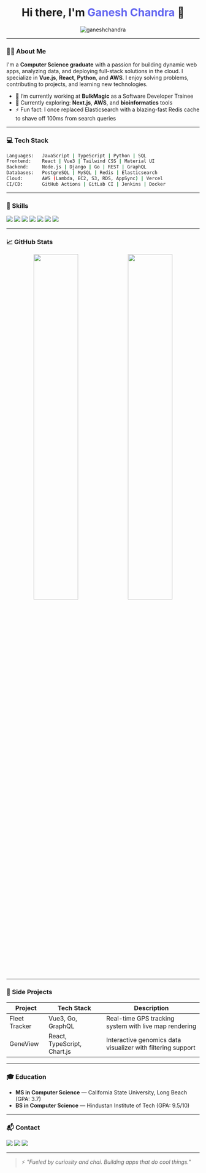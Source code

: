 <h1 align="center">Hi there, I'm <span style="color:#6366f1">Ganesh Chandra</span> 👋</h1>

<p align="center">
  <img src="https://komarev.com/ghpvc/?username=ganeshchandra1&style=plastic" alt="ganeshchandra" />
</p>

---

### 👨‍💻 About Me

I'm a **Computer Science graduate** with a passion for building dynamic web apps, analyzing data, and deploying full-stack solutions in the cloud. I specialize in **Vue.js**, **React**, **Python**, and **AWS**. I enjoy solving problems, contributing to projects, and learning new technologies.

- 🔭 I’m currently working at **BulkMagic** as a Software Developer Trainee
- 🌱 Currently exploring: **Next.js**, **AWS**, and **bioinformatics** tools
- ⚡ Fun fact: I once replaced Elasticsearch with a blazing-fast Redis cache to shave off 100ms from search queries

---

### 💻 Tech Stack

```bash
Languages:   JavaScript | TypeScript | Python | SQL
Frontend:    React | Vue3 | Tailwind CSS | Material UI
Backend:     Node.js | Django | Go | REST | GraphQL
Databases:   PostgreSQL | MySQL | Redis | Elasticsearch
Cloud:       AWS (Lambda, EC2, S3, RDS, AppSync) | Vercel
CI/CD:       GitHub Actions | GitLab CI | Jenkins | Docker
```

---

### 🧠 Skills

<p>
  <img src="https://img.shields.io/badge/-JavaScript-F7DF1E?style=for-the-badge&logo=javascript&logoColor=black" />
  <img src="https://img.shields.io/badge/-TypeScript-3178C6?style=for-the-badge&logo=typescript&logoColor=white" />
  <img src="https://img.shields.io/badge/-Python-3776AB?style=for-the-badge&logo=python&logoColor=white" />
  <img src="https://img.shields.io/badge/-React-61DAFB?style=for-the-badge&logo=react&logoColor=black" />
  <img src="https://img.shields.io/badge/-Vue-42B883?style=for-the-badge&logo=vue.js&logoColor=white" />
  <img src="https://img.shields.io/badge/-AWS-232F3E?style=for-the-badge&logo=amazon-aws&logoColor=white" />
  <img src="https://img.shields.io/badge/-PostgreSQL-336791?style=for-the-badge&logo=postgresql&logoColor=white" />
</p>

---

### 📈 GitHub Stats

<p align="center">
  <img width="48%" src="https://github-readme-stats.vercel.app/api?username=ganeshchandra1&show_icons=true&theme=radical" />
  <img width="48%" src="https://github-readme-stats.vercel.app/api/top-langs/?username=ganeshchandra1&layout=compact&theme=radical" />
</p>

---

### 🧪 Side Projects

| Project     | Tech Stack               | Description |
|-------------|--------------------------|-------------|
| Fleet Tracker | Vue3, Go, GraphQL        | Real-time GPS tracking system with live map rendering |
| GeneView     | React, TypeScript, Chart.js | Interactive genomics data visualizer with filtering support |

---

### 🎓 Education

- **MS in Computer Science** — California State University, Long Beach (GPA: 3.7)
- **BS in Computer Science** — Hindustan Institute of Tech (GPA: 9.5/10)

---

### 📬 Contact

<p>
  <a href="mailto:cganesh208@gmail.com"><img src="https://img.shields.io/badge/Gmail-D14836?style=for-the-badge&logo=gmail&logoColor=white"></a>
  <a href="https://linkedin.com/in/..." target="_blank"><img src="https://img.shields.io/badge/-LinkedIn-0077B5?style=for-the-badge&logo=linkedin&logoColor=white"></a>
  <a href="https://github.com/ganeshchandra" target="_blank"><img src="https://img.shields.io/badge/-GitHub-181717?style=for-the-badge&logo=github&logoColor=white"></a>
</p>

---

> ⚡ _"Fueled by curiosity and chai. Building apps that do cool things."_
